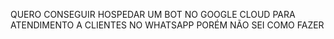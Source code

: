 QUERO CONSEGUIR HOSPEDAR UM BOT NO GOOGLE CLOUD PARA ATENDIMENTO A CLIENTES NO WHATSAPP  PORÉM NÃO SEI COMO FAZER
